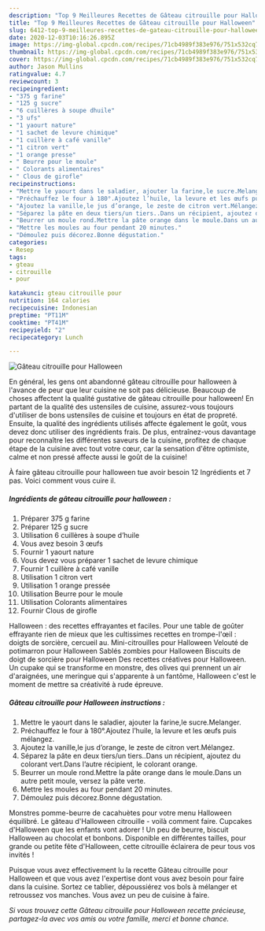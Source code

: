 ```yaml
---
description: "Top 9 Meilleures Recettes de Gâteau citrouille pour Halloween"
title: "Top 9 Meilleures Recettes de Gâteau citrouille pour Halloween"
slug: 6412-top-9-meilleures-recettes-de-gateau-citrouille-pour-halloween
date: 2020-12-03T10:16:26.895Z
image: https://img-global.cpcdn.com/recipes/71cb4989f383e976/751x532cq70/gateau-citrouille-pour-halloween-photo-principale-de-la-recette.jpg
thumbnail: https://img-global.cpcdn.com/recipes/71cb4989f383e976/751x532cq70/gateau-citrouille-pour-halloween-photo-principale-de-la-recette.jpg
cover: https://img-global.cpcdn.com/recipes/71cb4989f383e976/751x532cq70/gateau-citrouille-pour-halloween-photo-principale-de-la-recette.jpg
author: Jason Mullins
ratingvalue: 4.7
reviewcount: 3
recipeingredient:
- "375 g farine"
- "125 g sucre"
- "6 cuillères à soupe dhuile"
- "3 ufs"
- "1 yaourt nature"
- "1 sachet de levure chimique"
- "1 cuillère à café vanille"
- "1 citron vert"
- "1 orange presse"
- " Beurre pour le moule"
- " Colorants alimentaires"
- " Clous de girofle"
recipeinstructions:
- "Mettre le yaourt dans le saladier, ajouter la farine,le sucre.Melanger."
- "Préchauffez le four à 180°.Ajoutez l’huile, la levure et les œufs puis mélangez."
- "Ajoutez la vanille,le jus d’orange, le zeste de citron vert.Mélangez."
- "Séparez la pâte en deux tiers/un tiers..Dans un récipient, ajoutez du colorant vert.Dans l’autre récipient, le colorant orange."
- "Beurrer un moule rond.Mettre la pâte orange dans le moule.Dans un autre petit moule, versez la pâte verte."
- "Mettre les moules au four pendant 20 minutes."
- "Démoulez puis décorez.Bonne dégustation."
categories:
- Resep
tags:
- gteau
- citrouille
- pour

katakunci: gteau citrouille pour 
nutrition: 164 calories
recipecuisine: Indonesian
preptime: "PT11M"
cooktime: "PT41M"
recipeyield: "2"
recipecategory: Lunch

---
```



![Gâteau citrouille pour Halloween](https://img-global.cpcdn.com/recipes/71cb4989f383e976/751x532cq70/gateau-citrouille-pour-halloween-photo-principale-de-la-recette.jpg)

En général, les gens ont abandonné gâteau citrouille pour halloween à l'avance de peur que leur cuisine ne soit pas délicieuse. Beaucoup de choses affectent la qualité gustative de gâteau citrouille pour halloween! En partant de la qualité des ustensiles de cuisine, assurez-vous toujours d'utiliser de bons ustensiles de cuisine et toujours en état de propreté. Ensuite, la qualité des ingrédients utilisés affecte également le goût, vous devez donc utiliser des ingrédients frais. De plus, entraînez-vous davantage pour reconnaître les différentes saveurs de la cuisine, profitez de chaque étape de la cuisine avec tout votre cœur, car la sensation d'être optimiste, calme et non pressé affecte aussi le goût de la cuisine!

<!--inarticleads1-->

À faire gâteau citrouille pour halloween tue avoir besoin 12 Ingrédients et 7 pas. Voici comment vous cuire il.

##### Ingrédients de gâteau citrouille pour halloween :

1. Préparer 375 g farine
1. Préparer 125 g sucre
1. Utilisation 6 cuillères à soupe d’huile
1. Vous avez besoin 3 œufs
1. Fournir 1 yaourt nature
1. Vous devez vous préparer 1 sachet de levure chimique
1. Fournir 1 cuillère à café vanille
1. Utilisation 1 citron vert
1. Utilisation 1 orange pressée
1. Utilisation  Beurre pour le moule
1. Utilisation  Colorants alimentaires
1. Fournir  Clous de girofle


Halloween : des recettes effrayantes et faciles. Pour une table de goûter effrayante rien de mieux que les cultissimes recettes en trompe-l&#39;œil : doigts de sorcière, cercueil au. Mini-citrouilles pour Halloween Velouté de potimarron pour Halloween Sablés zombies pour Halloween Biscuits de doigt de sorcière pour Halloween Des recettes créatives pour Halloween. Un cupake qui se transforme en monstre, des olives qui prennent un air d&#39;araignées, une meringue qui s&#39;apparente à un fantôme, Halloween c&#39;est le moment de mettre sa créativité à rude épreuve. 

<!--inarticleads2-->

##### Gâteau citrouille pour Halloween instructions :

1. Mettre le yaourt dans le saladier, ajouter la farine,le sucre.Melanger.
1. Préchauffez le four à 180°.Ajoutez l’huile, la levure et les œufs puis mélangez.
1. Ajoutez la vanille,le jus d’orange, le zeste de citron vert.Mélangez.
1. Séparez la pâte en deux tiers/un tiers..Dans un récipient, ajoutez du colorant vert.Dans l’autre récipient, le colorant orange.
1. Beurrer un moule rond.Mettre la pâte orange dans le moule.Dans un autre petit moule, versez la pâte verte.
1. Mettre les moules au four pendant 20 minutes.
1. Démoulez puis décorez.Bonne dégustation.


Monstres pomme-beurre de cacahuètes pour votre menu Halloween équilibré. Le gâteau d&#39;Halloween citrouille - voilà comment faire. Cupcakes d&#39;Halloween que les enfants vont adorer ! Un peu de beurre, biscuit Halloween au chocolat et bonbons. Disponible en différentes tailles, pour grande ou petite fête d&#39;Halloween, cette citrouille éclairera de peur tous vos invités ! 

<!--inarticleads1-->

<p>
Puisque vous avez effectivement lu la recette Gâteau citrouille pour Halloween et que vous avez l'expertise dont vous avez besoin pour faire dans la cuisine. Sortez ce tablier, dépoussiérez vos bols à mélanger et retroussez vos manches. Vous avez un peu de cuisine à faire.
</p>

<p>
<i>Si vous trouvez cette Gâteau citrouille pour Halloween recette précieuse, partagez-la avec vos amis ou votre famille, merci et bonne chance.</i>
</p>
